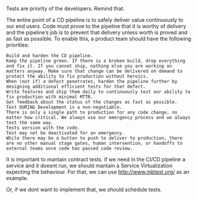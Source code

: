

Tests are priority of the developers. Remind that.


The entire point of a CD pipeline is to safely deliver value continuously to our end users. Code must prove to the pipeline that it is worthy of delivery and the pipeline’s job is to prevent that delivery unless worth is proved and as fast as possible. To enable this, a product team should have the following priorities:


	Build and harden the CD pipeline.
	Keep the pipeline green. If there is a broken build, drop everything and fix it. If you cannot ship, nothing else you are working on matters anyway. Make sure that change can be delivered on demand to protect the ability to fix production without heroics.
	When (not if) a defect penetrates, harden the pipeline further by designing additional efficient tests for that defect.
	Write features and ship them daily to continuously test our ability to fix production with minimal MTTR.
	Get feedback about the status of the changes as fast as possible.
	Test DURING Development is a non-negotiable.
	There is only a single path to production for any code change, no matter how critical. We always use our emergency process and we always test the same way.
	Tests version with the code.
	Test may not be deactivated for an emergency.
	While there may be a button to push to deliver to production, there are no other manual stage gates, human intervention, or handoffs to external teams once code has passed code review.

It is important to mantain contract tests. if we need in the CI/CD pipeline a service and it doesnt run, we should mantain a Service Virtualization expecting the behaviour. For that, we can use http://www.mbtest.org/ as an example.

Or, if we dont want to implement that, we should schedule tests.



